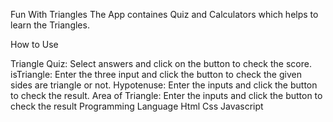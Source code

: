 Fun With Triangles
The App containes Quiz and Calculators which helps to learn the Triangles.

How to Use

Triangle Quiz: Select answers and click on the button to check the score.
isTriangle: Enter the three input and click the button to check the given sides are triangle or not.
Hypotenuse: Enter the inputs and click the button to check the result.
Area of Triangle: Enter the inputs and click the button to check the result
Programming Language
Html
Css
Javascript

